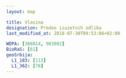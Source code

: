 ```yaml
---
layout: map

title: Vlasina
designation: Predeo izuzetnih odlika
last_modified_at: 2018-07-30T09:53:06+02:00

WDPA: [388814, 903092]
BioRaS: [61]
geoSrbija:
  L1_183: [113]
  L1_362: [76]
---
```

